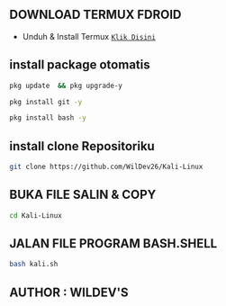 ## DOWNLOAD TERMUX FDROID
* Unduh & Install Termux [`Klik Disini`](https://f-droid.org/repo/com.termux_118.apk)
## install package otomatis 
```bash
pkg update  && pkg upgrade-y
```
```bash
pkg install git -y
```
```bash
pkg install bash -y
```
## install clone Repositoriku
```bash
git clone https://github.com/WilDev26/Kali-Linux
```
## BUKA FILE SALIN & COPY
```bash
cd Kali-Linux
```

## JALAN FILE PROGRAM BASH.SHELL
```bash
bash kali.sh
```

## AUTHOR : WILDEV'S
